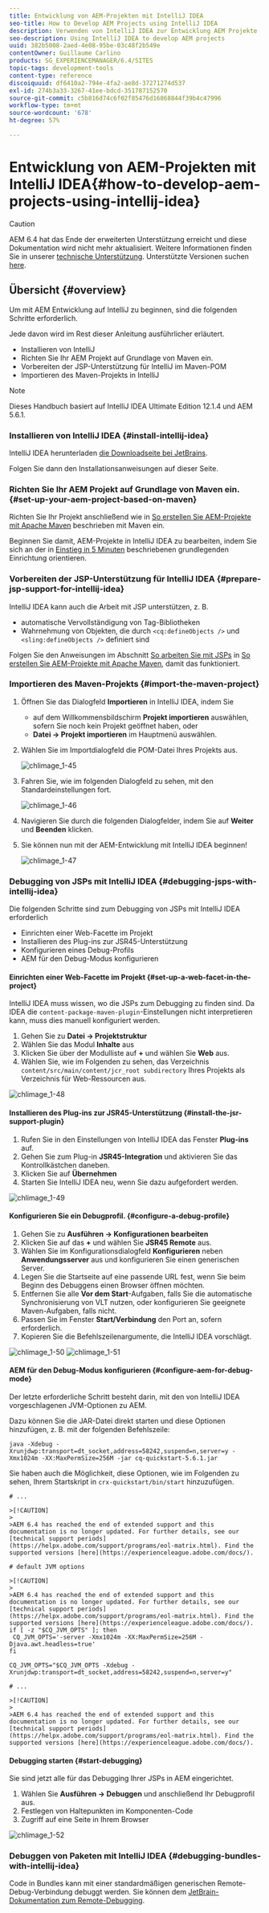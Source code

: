 ```yaml
---
title: Entwicklung von AEM-Projekten mit IntelliJ IDEA
seo-title: How to Develop AEM Projects using IntelliJ IDEA
description: Verwenden von IntelliJ IDEA zur Entwicklung AEM Projekte
seo-description: Using IntelliJ IDEA to develop AEM projects
uuid: 382b5008-2aed-4e08-95be-03c48f2b549e
contentOwner: Guillaume Carlino
products: SG_EXPERIENCEMANAGER/6.4/SITES
topic-tags: development-tools
content-type: reference
discoiquuid: df6410a2-794e-4fa2-ae8d-37271274d537
exl-id: 274b3a33-3267-41ee-bdcd-351787152570
source-git-commit: c5b816d74c6f02f85476d16868844f39b4c47996
workflow-type: tm+mt
source-wordcount: '678'
ht-degree: 57%

---
```


# Entwicklung von AEM-Projekten mit IntelliJ IDEA{#how-to-develop-aem-projects-using-intellij-idea}

>[!CAUTION]
>
>AEM 6.4 hat das Ende der erweiterten Unterstützung erreicht und diese Dokumentation wird nicht mehr aktualisiert. Weitere Informationen finden Sie in unserer [technische Unterstützung](https://helpx.adobe.com/de/support/programs/eol-matrix.html). Unterstützte Versionen suchen [here](https://experienceleague.adobe.com/docs/?lang=de).

## Übersicht {#overview}

Um mit AEM Entwicklung auf IntelliJ zu beginnen, sind die folgenden Schritte erforderlich.

Jede davon wird im Rest dieser Anleitung ausführlicher erläutert.

* Installieren von IntelliJ
* Richten Sie Ihr AEM Projekt auf Grundlage von Maven ein.
* Vorbereiten der JSP-Unterstützung für IntelliJ im Maven-POM
* Importieren des Maven-Projekts in IntelliJ

>[!NOTE]
>
>Dieses Handbuch basiert auf IntelliJ IDEA Ultimate Edition 12.1.4 und AEM 5.6.1.

### Installieren von IntelliJ IDEA {#install-intellij-idea}

IntelliJ IDEA herunterladen [die Downloadseite bei JetBrains](https://www.jetbrains.com/idea/download/index.html).

Folgen Sie dann den Installationsanweisungen auf dieser Seite.

### Richten Sie Ihr AEM Projekt auf Grundlage von Maven ein. {#set-up-your-aem-project-based-on-maven}

Richten Sie Ihr Projekt anschließend wie in [So erstellen Sie AEM-Projekte mit Apache Maven](/help/sites-developing/ht-projects-maven.md) beschrieben mit Maven ein.

Beginnen Sie damit, AEM-Projekte in IntelliJ IDEA zu bearbeiten, indem Sie sich an der in [Einstieg in 5 Minuten](https://maven.apache.org/guides/getting-started/maven-in-five-minutes.html) beschriebenen grundlegenden Einrichtung orientieren.

### Vorbereiten der JSP-Unterstützung für IntelliJ IDEA {#prepare-jsp-support-for-intellij-idea}

IntelliJ IDEA kann auch die Arbeit mit JSP unterstützen, z. B.

* automatische Vervollständigung von Tag-Bibliotheken
* Wahrnehmung von Objekten, die durch `<cq:defineObjects />` und `<sling:defineObjects />` definiert sind

Folgen Sie den Anweisungen im Abschnitt [So arbeiten Sie mit JSPs](/help/sites-developing/ht-projects-maven.md#how-to-work-with-jsps) in [So erstellen Sie AEM-Projekte mit Apache Maven](/help/sites-developing/ht-projects-maven.md), damit das funktioniert.

### Importieren des Maven-Projekts {#import-the-maven-project}

1. Öffnen Sie das Dialogfeld **Importieren** in IntelliJ IDEA, indem Sie

   * auf dem Willkommensbildschirm **Projekt importieren** auswählen, sofern Sie noch kein Projekt geöffnet haben, oder
   * **Datei -> Projekt importieren** im Hauptmenü auswählen.

1. Wählen Sie im Importdialogfeld die POM-Datei Ihres Projekts aus.

   ![chlimage_1-45](assets/chlimage_1-45.png)

1. Fahren Sie, wie im folgenden Dialogfeld zu sehen, mit den Standardeinstellungen fort.

   ![chlimage_1-46](assets/chlimage_1-46.png)

1. Navigieren Sie durch die folgenden Dialogfelder, indem Sie auf **Weiter** und **Beenden** klicken.
1. Sie können nun mit der AEM-Entwicklung mit IntelliJ IDEA beginnen!

   ![chlimage_1-47](assets/chlimage_1-47.png)

### Debugging von JSPs mit IntelliJ IDEA {#debugging-jsps-with-intellij-idea}

Die folgenden Schritte sind zum Debugging von JSPs mit IntelliJ IDEA erforderlich

* Einrichten einer Web-Facette im Projekt
* Installieren des Plug-ins zur JSR45-Unterstützung
* Konfigurieren eines Debug-Profils
* AEM für den Debug-Modus konfigurieren

#### Einrichten einer Web-Facette im Projekt {#set-up-a-web-facet-in-the-project}

IntelliJ IDEA muss wissen, wo die JSPs zum Debugging zu finden sind. Da IDEA die `content-package-maven-plugin`-Einstellungen nicht interpretieren kann, muss dies manuell konfiguriert werden.

1. Gehen Sie zu **Datei -> Projektstruktur**
1. Wählen Sie das Modul **Inhalte** aus
1. Klicken Sie über der Modulliste auf **+** und wählen Sie **Web** aus.
1. Wählen Sie, wie im Folgenden zu sehen, das Verzeichnis `content/src/main/content/jcr_root subdirectory` Ihres Projekts als Verzeichnis für Web-Ressourcen aus.

![chlimage_1-48](assets/chlimage_1-48.png)

#### Installieren des Plug-ins zur JSR45-Unterstützung {#install-the-jsr-support-plugin}

1. Rufen Sie in den Einstellungen von IntelliJ IDEA das Fenster **Plug-ins** auf.
1. Gehen Sie zum Plug-in **JSR45-Integration** und aktivieren Sie das Kontrollkästchen daneben.
1. Klicken Sie auf **Übernehmen**
1. Starten Sie IntelliJ IDEA neu, wenn Sie dazu aufgefordert werden.

![chlimage_1-49](assets/chlimage_1-49.png)

#### Konfigurieren Sie ein Debugprofil. {#configure-a-debug-profile}

1. Gehen Sie zu **Ausführen -> Konfigurationen bearbeiten**
1. Klicken Sie auf das **+** und wählen Sie **JSR45 Remote** aus.
1. Wählen Sie im Konfigurationsdialogfeld **Konfigurieren** neben **Anwendungsserver** aus und konfigurieren Sie einen generischen Server.
1. Legen Sie die Startseite auf eine passende URL fest, wenn Sie beim Beginn des Debuggens einen Browser öffnen möchten.
1. Entfernen Sie alle **Vor dem Start**-Aufgaben, falls Sie die automatische Synchronisierung von VLT nutzen, oder konfigurieren Sie geeignete Maven-Aufgaben, falls nicht.
1. Passen Sie im Fenster **Start/Verbindung** den Port an, sofern erforderlich.
1. Kopieren Sie die Befehlszeilenargumente, die IntelliJ IDEA vorschlägt.

![chlimage_1-50](assets/chlimage_1-50.png) ![chlimage_1-51](assets/chlimage_1-51.png)

#### AEM für den Debug-Modus konfigurieren {#configure-aem-for-debug-mode}

Der letzte erforderliche Schritt besteht darin, mit den von IntelliJ IDEA vorgeschlagenen JVM-Optionen zu AEM.

Dazu können Sie die JAR-Datei direkt starten und diese Optionen hinzufügen, z. B. mit der folgenden Befehlszeile:

`java -Xdebug -Xrunjdwp:transport=dt_socket,address=58242,suspend=n,server=y -Xmx1024m -XX:MaxPermSize=256M -jar cq-quickstart-5.6.1.jar`

Sie haben auch die Möglichkeit, diese Optionen, wie im Folgenden zu sehen, Ihrem Startskript in `crx-quickstart/bin/start` hinzuzufügen.

```shell
# ...

>[!CAUTION]
>
>AEM 6.4 has reached the end of extended support and this documentation is no longer updated. For further details, see our [technical support periods](https://helpx.adobe.com/support/programs/eol-matrix.html). Find the supported versions [here](https://experienceleague.adobe.com/docs/).

# default JVM options

>[!CAUTION]
>
>AEM 6.4 has reached the end of extended support and this documentation is no longer updated. For further details, see our [technical support periods](https://helpx.adobe.com/support/programs/eol-matrix.html). Find the supported versions [here](https://experienceleague.adobe.com/docs/).
if [ -z "$CQ_JVM_OPTS" ]; then
 CQ_JVM_OPTS='-server -Xmx1024m -XX:MaxPermSize=256M -Djava.awt.headless=true'
fi

CQ_JVM_OPTS="$CQ_JVM_OPTS -Xdebug -Xrunjdwp:transport=dt_socket,address=58242,suspend=n,server=y"

# ...

>[!CAUTION]
>
>AEM 6.4 has reached the end of extended support and this documentation is no longer updated. For further details, see our [technical support periods](https://helpx.adobe.com/support/programs/eol-matrix.html). Find the supported versions [here](https://experienceleague.adobe.com/docs/).
```

#### Debugging starten {#start-debugging}

Sie sind jetzt alle für das Debugging Ihrer JSPs in AEM eingerichtet.

1. Wählen Sie **Ausführen -> Debuggen** und anschließend Ihr Debugprofil aus.
1. Festlegen von Haltepunkten im Komponenten-Code
1. Zugriff auf eine Seite in Ihrem Browser

![chlimage_1-52](assets/chlimage_1-52.png)

### Debuggen von Paketen mit IntelliJ IDEA {#debugging-bundles-with-intellij-idea}

Code in Bundles kann mit einer standardmäßigen generischen Remote-Debug-Verbindung debuggt werden. Sie können dem [JetBrain-Dokumentation zum Remote-Debugging](https://www.jetbrains.com/idea/webhelp/run-debug-configuration-remote.html).
